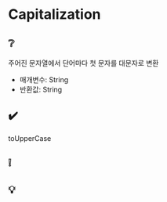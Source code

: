 # Capitalization

## ❔
주어진 문자열에서 단어마다 첫 문자를 대문자로 변환
- 매개변수: String
- 반환값: String

## ✔️
toUpperCase 

## ❕

## 💡
